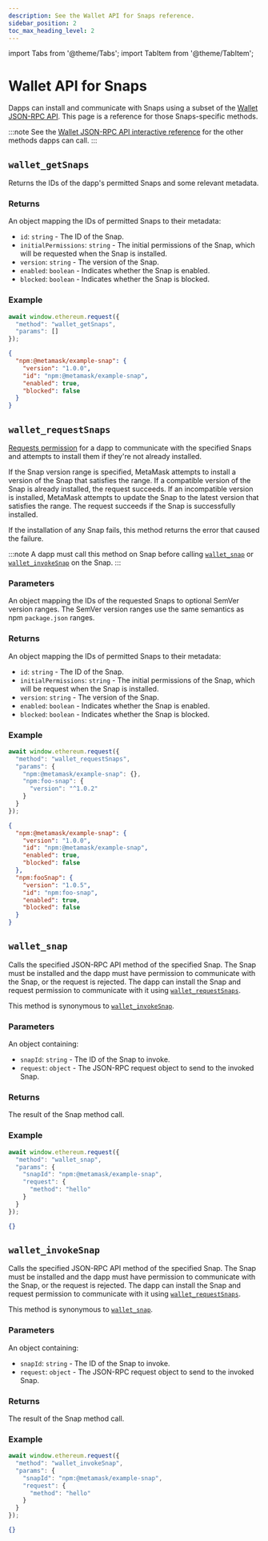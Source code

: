 ```yaml
---
description: See the Wallet API for Snaps reference.
sidebar_position: 2
toc_max_heading_level: 2
---
```


import Tabs from '@theme/Tabs';
import TabItem from '@theme/TabItem';

# Wallet API for Snaps

Dapps can install and communicate with Snaps using a subset of the
[Wallet JSON-RPC API](/wallet/concepts/wallet-api/#json-rpc-api).
This page is a reference for those Snaps-specific methods.

:::note
See the [Wallet JSON-RPC API interactive reference](/wallet/reference/json-rpc-api) for the other
methods dapps can call.
:::

## `wallet_getSnaps`

Returns the IDs of the dapp's permitted Snaps and some relevant metadata.

### Returns

An object mapping the IDs of permitted Snaps to their metadata:

- `id`: `string` - The ID of the Snap.
- `initialPermissions`: `string` - The initial permissions of the Snap, which will be requested when
  the Snap is installed.
- `version`: `string` - The version of the Snap.
- `enabled`: `boolean` - Indicates whether the Snap is enabled.
- `blocked`: `boolean` - Indicates whether the Snap is blocked.

### Example

<Tabs>
<TabItem value="Request">

```js
await window.ethereum.request({
  "method": "wallet_getSnaps",
  "params": []
});
```

</TabItem>
<TabItem value="Result">

```json
{
  "npm:@metamask/example-snap": {
    "version": "1.0.0",
    "id": "npm:@metamask/example-snap",
    "enabled": true,
    "blocked": false
  }
}
```

</TabItem>
</Tabs>

## `wallet_requestSnaps`

[Requests permission](../how-to/request-permissions.md#request-permissions-from-a-dapp) for a dapp
to communicate with the specified Snaps and attempts to install them if they're not already installed.

If the Snap version range is specified, MetaMask attempts to install a version of the Snap that
satisfies the range.
If a compatible version of the Snap is already installed, the request succeeds.
If an incompatible version is installed, MetaMask attempts to update the Snap to the latest version
that satisfies the range.
The request succeeds if the Snap is successfully installed.

If the installation of any Snap fails, this method returns the error that caused the failure.

:::note
A dapp must call this method on Snap before calling [`wallet_snap`](#wallet_snap) or
[`wallet_invokeSnap`](#wallet_invokesnap) on the Snap.
:::

### Parameters

An object mapping the IDs of the requested Snaps to optional SemVer version ranges.
The SemVer version ranges use the same semantics as npm `package.json` ranges.

### Returns

An object mapping the IDs of permitted Snaps to their metadata:

- `id`: `string` - The ID of the Snap.
- `initialPermissions`: `string` - The initial permissions of the Snap, which will be request when
  the Snap is installed.
- `version`: `string` - The version of the Snap.
- `enabled`: `boolean` - Indicates whether the Snap is enabled.
- `blocked`: `boolean` - Indicates whether the Snap is blocked.

### Example

<Tabs>
<TabItem value="Request">

```js
await window.ethereum.request({
  "method": "wallet_requestSnaps",
  "params": {
    "npm:@metamask/example-snap": {},
    "npm:foo-snap": {
      "version": "^1.0.2"
    }
  }
});
```

</TabItem>
<TabItem value="Result">

```json
{
  "npm:@metamask/example-snap": {
    "version": "1.0.0",
    "id": "npm:@metamask/example-snap",
    "enabled": true,
    "blocked": false
  },
  "npm:fooSnap": {
    "version": "1.0.5",
    "id": "npm:foo-snap",
    "enabled": true,
    "blocked": false
  }
}
```

</TabItem>
</Tabs>

## `wallet_snap`

Calls the specified JSON-RPC API method of the specified Snap.
The Snap must be installed and the dapp must have permission to communicate with the Snap, or the
request is rejected.
The dapp can install the Snap and request permission to communicate with it using
[`wallet_requestSnaps`](#wallet_requestsnaps).

This method is synonymous to [`wallet_invokeSnap`](#wallet_invokesnap).

### Parameters

An object containing:

- `snapId`: `string` - The ID of the Snap to invoke.
- `request`: `object` - The JSON-RPC request object to send to the invoked Snap.

### Returns

The result of the Snap method call.

### Example

<Tabs>
<TabItem value="Request">

```js
await window.ethereum.request({
  "method": "wallet_snap",
  "params": {
    "snapId": "npm:@metamask/example-snap",
    "request": {
      "method": "hello"
    }
  }
});
```

</TabItem>
<TabItem value="Result">

```json
{}
```

</TabItem>
</Tabs>

## `wallet_invokeSnap`

Calls the specified JSON-RPC API method of the specified Snap.
The Snap must be installed and the dapp must have permission to communicate with the Snap, or the
request is rejected.
The dapp can install the Snap and request permission to communicate with it using
[`wallet_requestSnaps`](#wallet_requestsnaps).

This method is synonymous to [`wallet_snap`](#wallet_snap).

### Parameters

An object containing:

- `snapId`: `string` - The ID of the Snap to invoke.
- `request`: `object` - The JSON-RPC request object to send to the invoked Snap.

### Returns

The result of the Snap method call.

### Example

<Tabs>
<TabItem value="Request">

```js
await window.ethereum.request({
  "method": "wallet_invokeSnap",
  "params": {
    "snapId": "npm:@metamask/example-snap",
    "request": {
      "method": "hello"
    }
  }
});
```

</TabItem>
<TabItem value="Result">

```json
{}
```

</TabItem>
</Tabs>
